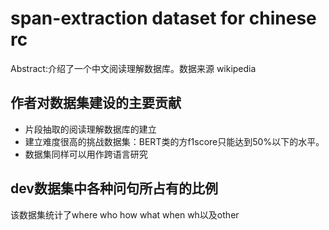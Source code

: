 # span-extraction dataset for chinese rc
Abstract:介绍了一个中文阅读理解数据库。数据来源 wikipedia

## 作者对数据集建设的主要贡献
- 片段抽取的阅读理解数据库的建立
- 建立难度很高的挑战数据集：BERT类的方f1score只能达到50%以下的水平。
- 数据集同样可以用作跨语言研究

## dev数据集中各种问句所占有的比例
该数据集统计了where who how what when wh以及other


